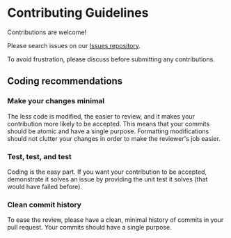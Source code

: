 # Contributing Guidelines

Contributions are welcome!

Please search issues on our [Issues repository](https://github.com/apiadicts/dosonarapi/issues).
 
To avoid frustration, please discuss before submitting any contributions.

## Coding recommendations

### Make your changes minimal

The less code is modified, the easier to review, and it makes your contribution more likely to be accepted.
This means that your commits should be atomic and have a single purpose. Formatting modifications should not clutter your changes in order to make the reviewer's job easier.
  
### Test, test, and test

Coding is the easy part. If you want your contribution to be accepted, demonstrate it solves an issue by providing the unit test it solves (that would have failed before).
  
### Clean commit history

To ease the review, please have a clean, minimal history of commits in your pull request. Your commits should have a single purpose.
